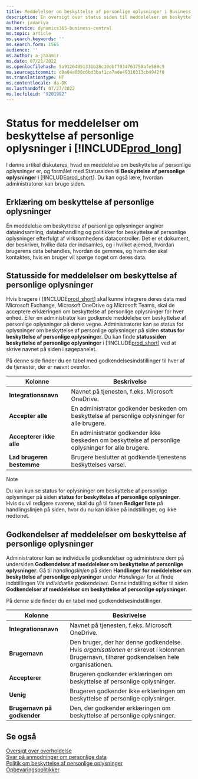```yaml
---
title: Meddelelser om beskyttelse af personlige oplysninger i Business central
description: En oversigt over status siden til meddelelser om beskyttelse af personlige oplysninger i Business central
author: javariya
ms.service: dynamics365-business-central
ms.topic: article
ms.search.keywords: ''
ms.search.form: 1565
audience: ''
ms.author: a-jaaamir
ms.date: 07/21/2022
ms.openlocfilehash: 5a91264051331b28c10ebf7034763750afe589c9
ms.sourcegitcommit: d8a84a008c6bd3baf1ca7ade49310313cb4942f8
ms.translationtype: HT
ms.contentlocale: da-DK
ms.lasthandoff: 07/27/2022
ms.locfileid: "9201982"
---
```

# <a name="privacy-notices-status-in-prod_long"></a>Status for meddelelser om beskyttelse af personlige oplysninger i [!INCLUDE[prod_long](includes/prod_long.md)]

I denne artikel diskuteres, hvad en meddelelse om beskyttelse af personlige oplysninger er, og formålet med Statussiden til **Beskyttelse af personlige oplysninger** i [!INCLUDE[prod_short](includes/prod_short.md)]. Du kan også lære, hvordan administratorer kan bruge siden.

## <a name="privacy-notice"></a>Erklæring om beskyttelse af personlige oplysninger

En meddelelse om beskyttelse af personlige oplysninger angiver dataindsamling, databehandling og politikker for beskyttelse af personlige oplysninger efterfulgt af virksomhedens datacontroller. Det er et dokument, der beskriver, hvilke data der indsamles, og i hvilket øjemed, hvordan brugerens data behandles, hvordan de gemmes, og hvem der skal kontaktes, hvis en bruger vil spørge noget om deres data. 

## <a name="privacy-notices-status-page"></a>Statusside for meddelelser om beskyttelse af personlige oplysninger

Hvis brugere i [!INCLUDE[prod_short](includes/prod_short.md)] skal kunne integrere deres data med Microsoft Exchange, Microsoft OneDrive og Microsoft Teams, skal de acceptere erklæringen om beskyttelse af personlige oplysninger for hver enhed. Eller en administrator kan godkende meddelelse om beskyttelse af personlige oplysninger på deres vegne. Administratorer kan se status for oplysninger om beskyttelse af personlige oplysninger på siden **status for beskyttelse af personlige oplysninger**. Du kan finde **statussiden beskyttelse af personlige oplysninger** i [!INCLUDE[prod_short](includes/prod_short.md)] ved at skrive navnet på siden i søgepanelet.  

På denne side finder du en tabel med godkendelsesindstillinger til hver af de tjenester, der er nævnt ovenfor. 

| Kolonne | Beskrivelse |
| ----------- | ----------- | 
| **Integrationsnavn** | Navnet på tjenesten, f.eks. Microsoft OneDrive. |
| **Accepter alle** | En administrator godkender beskeden om beskyttelse af personlige oplysninger for alle brugere. |
| **Accepterer ikke alle** | En administrator godkender ikke beskeden om beskyttelse af personlige oplysninger for alle brugere. |
| **Lad brugeren bestemme** | Brugere beslutter at godkende tjenestens beskyttelses varsel. |

> [!NOTE]
> Du kan kun se status for oplysninger om beskyttelse af personlige oplysninger på siden **status for beskyttelse af personlige oplysninger**. Hvis du vil redigere svarene, skal du gå til fanen **Rediger liste** på handlingslinjen på siden, hvor du nu kan klikke på indstillinger, og ikke nedtonet.

## <a name="privacy-notice-approvals"></a>Godkendelser af meddelelser om beskyttelse af personlige oplysninger

Administratorer kan se individuelle godkendelser og administrere dem på undersiden **Godkendelser af meddelelser om beskyttelse af personlige oplysninger**. Gå til *handlingslinjen* på siden **Handlinger for meddelelser om beskyttelse af personlige oplysninger** under *Handlinger* for at finde indstillingen *Vis individuelle godkendelser*. Denne indstilling skifter til siden **Godkendelser af meddelelser om beskyttelse af personlige oplysninger**.<br>

På denne side finder du en tabel med godkendelsesindstillinger. 

| Kolonne | Beskrivelse |
| ----------- | ----------- | 
| **Integrationsnavn** | Navnet på tjenesten, f.eks. Microsoft OneDrive. |
| **Brugernavn** | Den bruger, der har denne godkendelse. Hvis *organisationen* er skrevet i kolonnen Brugernavn, tilhører godkendelsen hele organisationen. 
| **Accepterer** | Brugeren godkender erklæringen om beskyttelse af personlige oplysninger. |
| **Uenig** | Brugeren godkender ikke erklæringen om beskyttelse af personlige oplysninger. |
| **Brugernavn på godkender** | Den, der godkender erklæringen om beskyttelse af personlige oplysninger. |

## <a name="see-also"></a>Se også

[Oversigt over overholdelse  ](/dynamics365/business-central/compliance/compliance-overview)  
[Svar på anmodninger om personlige data  ](/dynamics365/business-central/admin-responding-to-requests-about-personal-data)  
[Politik om beskyttelse af personlige oplysninger ](/dynamics365/business-central/dev-itpro/developer/readiness/readiness-checklist-i-privacypolicy-termsofuse)  
[Opbevaringspolitikker](/dynamics365-release-plan/2020wave2/smb/dynamics365-business-central/define-retention-policies) 

